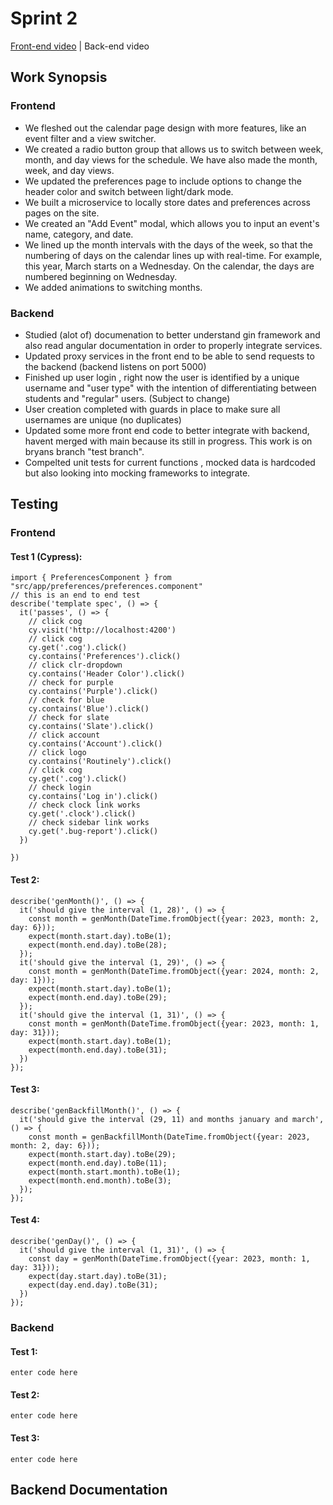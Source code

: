 # Sprint 2

[Front-end video](https://www.youtube.com/watch?v=5beDx5UT23Q&ab_channel=AnandMathi) | Back-end video


## Work Synopsis
### Frontend
 - We fleshed out the calendar page design with more features, like an event filter and a view switcher.
 - We created a radio button group that allows us to switch between week, month, and day views for the schedule. We have also made the month, week, and day views.
 - We updated the preferences page to include options to change the header color and switch between light/dark mode.
 - We built a microservice to locally store dates and preferences across pages on the site.
 - We created an "Add Event" modal, which allows you to input an event's name, category, and date.
 - We lined up the month intervals with the days of the week, so that the numbering of days on the calendar lines up with real-time. For example, this year, March starts on a Wednesday. On the calendar, the days are numbered beginning on Wednesday.
 - We added animations to switching months.

### Backend
 - Studied (alot of) documenation to better understand gin framework and also read angular documentation in order to properly integrate services.
 - Updated proxy services in the front end to be able to send requests to the backend (backend listens on port 5000)
 - Finished up user login , right now the user is identified by a unique username and "user type" with the intention of differentiating between students and "regular" users. (Subject to change)
 - User creation completed with guards in place to make sure all usernames are unique (no duplicates)
 - Updated some more front end code to better integrate with backend, havent merged with main because its still in progress. This work is on bryans branch "test branch".
 - Compelted unit tests for current functions , mocked data is hardcoded but also looking into mocking frameworks to integrate.

## Testing
### Frontend
#### Test 1 (Cypress):
```
import { PreferencesComponent } from "src/app/preferences/preferences.component"
// this is an end to end test
describe('template spec', () => {
  it('passes', () => {
    // click cog
    cy.visit('http://localhost:4200')
    // click cog
    cy.get('.cog').click()
    cy.contains('Preferences').click()
    // click clr-dropdown
    cy.contains('Header Color').click()
    // check for purple
    cy.contains('Purple').click()
    // check for blue
    cy.contains('Blue').click()
    // check for slate
    cy.contains('Slate').click()
    // click account
    cy.contains('Account').click()
    // click logo
    cy.contains('Routinely').click()
    // click cog
    cy.get('.cog').click()
    // check login
    cy.contains('Log in').click()
    // check clock link works
    cy.get('.clock').click()
    // check sidebar link works
    cy.get('.bug-report').click()
  })
  
})
```

#### Test 2:
```
describe('genMonth()', () => {
  it('should give the interval (1, 28)', () => {
    const month = genMonth(DateTime.fromObject({year: 2023, month: 2, day: 6}));
    expect(month.start.day).toBe(1);
    expect(month.end.day).toBe(28);
  });
  it('should give the interval (1, 29)', () => {
    const month = genMonth(DateTime.fromObject({year: 2024, month: 2, day: 1}));
    expect(month.start.day).toBe(1);
    expect(month.end.day).toBe(29);
  });
  it('should give the interval (1, 31)', () => {
    const month = genMonth(DateTime.fromObject({year: 2023, month: 1, day: 31}));
    expect(month.start.day).toBe(1);
    expect(month.end.day).toBe(31);
  })
});
```

#### Test 3:
```
describe('genBackfillMonth()', () => {
  it('should give the interval (29, 11) and months january and march', () => {
    const month = genBackfillMonth(DateTime.fromObject({year: 2023, month: 2, day: 6}));
    expect(month.start.day).toBe(29);
    expect(month.end.day).toBe(11);
    expect(month.start.month).toBe(1);
    expect(month.end.month).toBe(3);
  });
});
```
#### Test 4:
```
describe('genDay()', () => {
  it('should give the interval (1, 31)', () => {
    const day = genMonth(DateTime.fromObject({year: 2023, month: 1, day: 31}));
    expect(day.start.day).toBe(31);
    expect(day.end.day).toBe(31);
  })
});
```

### Backend
#### Test 1:
```
enter code here
```

#### Test 2:
```
enter code here
```

#### Test 3:
```
enter code here
```

## Backend Documentation
